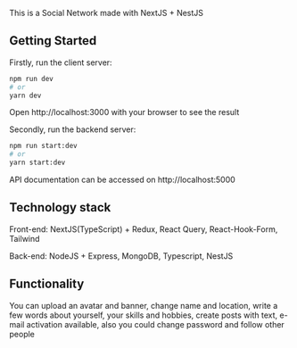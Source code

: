 This is a Social Network made with NextJS + NestJS

## Getting Started

Firstly, run the client server:

```bash
npm run dev
# or
yarn dev
```
Open http://localhost:3000 with your browser to see the result

Secondly, run the backend server:

```bash
npm run start:dev
# or
yarn start:dev
```

API documentation can be accessed on http://localhost:5000

## Technology stack

Front-end: NextJS(TypeScript) + Redux, React Query, React-Hook-Form, Tailwind

Back-end: NodeJS + Express, MongoDB, Typescript, NestJS  

## Functionality

You can upload an avatar and banner, change name and location, write a few words about yourself, your skills and hobbies, create posts with text, e-mail activation available, also you could change password and follow other people  